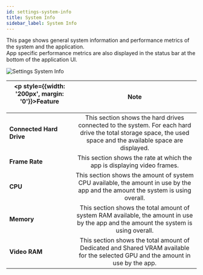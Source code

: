 ```yaml
---
id: settings-system-info
title: System Info
sidebar_label: System Info
---
```


This page shows general system information and performance metrics of the system and the application.   
App specific performance metrics are also displayed in the status bar at the bottom of the application UI.

![Settings System Info](/prismdocs/images/zero-settings-systeminfo.png)


| <p style={{width: '200px', margin: '0'}}>Feature</p> |  Note        |
|------------------------------------------------------|:------------:|
| **Connected Hard Drive** | This section shows the hard drives connected to the system. For each hard drive the total storage space, the used space and the available space are displayed. |
| **Frame Rate** | This section shows the rate at which the app is displaying video frames.|
| **CPU** | This section shows the amount of system CPU available,  the amount in use by the app and the amount the system is using overall.|
| **Memory** | This section shows the total amount of system RAM available, the amount in use by the app and the amount the system is using overall.|
| **Video RAM** | This section shows the total amount of Dedicated and Shared VRAM available for the selected GPU and the amount in use by the app.|